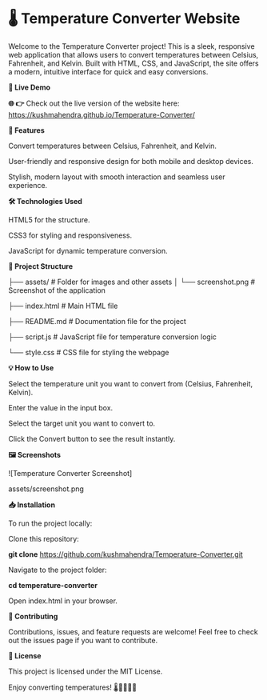 # 🌡️ Temperature Converter Website
Welcome to the Temperature Converter project! This is a sleek, responsive web application that allows users to convert temperatures between Celsius, Fahrenheit, and Kelvin. Built with HTML, CSS, and JavaScript, the site offers a modern, intuitive interface for quick and easy conversions.

 **🚀 Live Demo**
 
**🌐 👉** Check out the live version of the website here:  https://kushmahendra.github.io/Temperature-Converter/

**📜 Features**

Convert temperatures between Celsius, Fahrenheit, and Kelvin.

User-friendly and responsive design for both mobile and desktop devices.

Stylish, modern layout with smooth interaction and seamless user experience.

**🛠️ Technologies Used**

HTML5 for the structure.

CSS3 for styling and responsiveness.

JavaScript for dynamic temperature conversion.

**📂 Project Structure**

├── assets/          # Folder for images and other assets
│   └── screenshot.png  # Screenshot of the application

├── index.html       # Main HTML file


├── README.md        # Documentation file for the project


├── script.js        # JavaScript file for temperature conversion logic


└── style.css        # CSS file for styling the webpage

**💡 How to Use**

Select the temperature unit you want to convert from (Celsius, Fahrenheit, Kelvin).

Enter the value in the input box.

Select the target unit you want to convert to.

Click the Convert button to see the result instantly.

**🖼️ Screenshots**

![Temperature Converter Screenshot]

assets/screenshot.png



**📥 Installation**

To run the project locally:

Clone this repository:

**git clone**  https://github.com/kushmahendra/Temperature-Converter.git

Navigate to the project folder:

**cd temperature-converter**

Open index.html in your browser.

**🤝 Contributing**

Contributions, issues, and feature requests are welcome! Feel free to check out the issues page if you want to contribute.

**📝 License**

This project is licensed under the MIT License.

Enjoy converting temperatures! 🌡️👨‍💻👩‍💻

